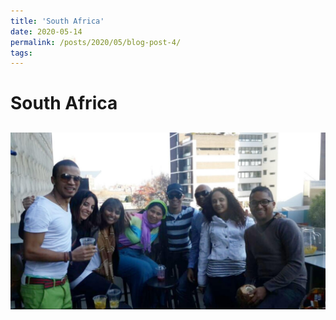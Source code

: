 ```yaml
---
title: 'South Africa'
date: 2020-05-14
permalink: /posts/2020/05/blog-post-4/
tags:
---
```


South Africa 
======


![](/images/Family.jpg)
------